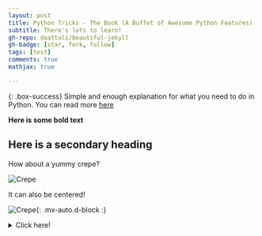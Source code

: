 ```yaml
---
layout: post
title: Python Tricks - The Book (A Buffet of Awesome Python Features)
subtitle: There's lots to learn!
gh-repo: daattali/beautiful-jekyll
gh-badge: [star, fork, follow]
tags: [test]
comments: true
mathjax: true

---
```


{: .box-success}
Simple and enough explanation for what you need to do in Python. You can read more [here](https://realpython.com/products/python-tricks-book/) 

**Here is some bold text**

## Here is a secondary heading

How about a yummy crepe?

![Crepe](https://beautifuljekyll.com/assets/img/crepe.jpg)

It can also be centered!

![Crepe](https://beautifuljekyll.com/assets/img/crepe.jpg){: .mx-auto.d-block :}



<details markdown="1">
<summary>Click here!</summary>
Here you can see an **expandable** section
</details>
